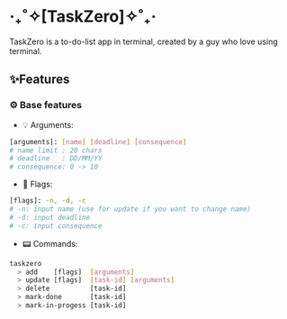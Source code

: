 # ‎‧₊˚✧[TaskZero]✧˚₊‧

TaskZero is a to-do-list app in terminal, created by a guy who love using terminal.

## ✨Features

### ⚙️ Base features

 - 💡 Arguments:

```bash
[arguments]: [name] [deadline] [consequence]
# name limit : 20 chars
# deadline   : DD/MM/YY
# consequence: 0 -> 10
```

 - 🚩 Flags:

```bash
[flags]: -n, -d, -c
# -n: input name (use for update if you want to change name)
# -d: input deadline
# -c: input consequence
```

 - 📟 Commands:

```bash
taskzero
  > add    [flags]  [arguments]
  > update [flags]  [task-id] [arguments]
  > delete          [task-id]
  > mark-done       [task-id]
  > mark-in-progess [task-id]
```
